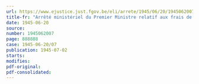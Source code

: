 ```yaml
---
url: https://www.ejustice.just.fgov.be/eli/arrete/1945/06/20/1945062007/justel
title-fr: "Arrêté ministériel du Premier Ministre relatif aux frais de fonctionnement des commissions d'enquête dans les administrations de l'Etat"
date: 1945-06-20
source:
number: 1945062007
page: 888888
case: 1945-06-20/07
publication: 1945-07-02
starts:
modifies:
pdf-original:
pdf-consolidated:
---
```


